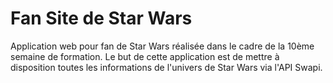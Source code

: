 # Fan Site de Star Wars
Application web pour fan de Star Wars réalisée dans le cadre de la 10ème semaine de formation. Le but de cette application est de mettre à disposition toutes les informations de l'univers de Star Wars via l'API Swapi.
